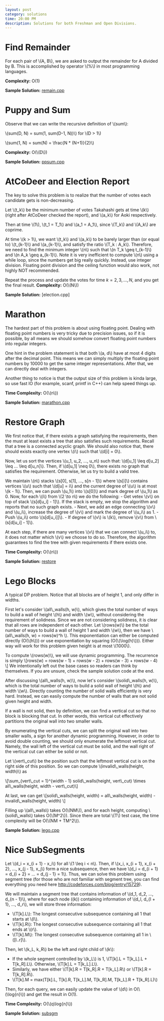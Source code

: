 ```yaml
---
layout: post
category: solutions
time: 20:00 PM
description: Solutions for both Freshman and Open Divisions.
---
```

# **Find Remainder**
For each pair of \\(A, B\\), we are asked to output the remainder for A divided by B. This is accomplished by operator \\(%\\) in most programming languages. 

**Complexity:** O(1)

**Sample Solution:** [remain.cpp]

# **Puppy and Sum**
Observe that we can write the recursive definition of \\(sum\\): 

\\(sum(D, N) = sum(1, sum(D-1, N))\\)  for \\(D > 1\\)

\\(sum(1, N) = sum(N) = \frac{N * (N+1)}{2}\\) 

**Complexity:** O(\\(D\\))

**Sample Solution:** [ppsum.cpp]

# **AtCoDeer and Election Report**
The key to solve this problem is to realize that the number of votes each candidate
gets is non-decreasing. 

Let \\(t_k\\) be the minimum number of votes Takahashi gets at time \\(k\\) (right after
AtCoDeer checked the report), and \\(a_k\\) for Aoki respectively.

Then at time \\(1\\), \\(t_1 = T_1\\) and \\(a_1 = A_1\\), since
\\(T_k\\) and \\(A_k\\) are coprime.

At time \\(k > 1\\), we want \\(t_k\\) and \\(a_k\\) to be barely
larger than (or equal to) \\(t_{k-1}\\) and \\(a_{k-1}\\), and satisfy the ratio \\(T_k : A_k\\).
Therefore, we need to find the minimum integer \\(n\\) such that 
\\(n T_k \geq t_{k-1}\\) and \\(n A_k \geq a_{k-1}\\).
Note it is very inefficient to compute \\(n\\) using a while loop, since
the numbers get big really quickly. Instead, use integer division. 
Floating point division and the ceiling function would also work, not highly NOT recommended.

Repeat the process and update the votes for time $k = 2, 3, ..., N$, and you get the final result.
**Complexity:** O(\\(N\\))

**Sample Solution:** [election.cpp]

# **Marathon**
The hardest part of this problem is about using floating point. 
Dealing with floating point numbers is very tricky due to precision issues, 
so if it is possible, by all means we should
somehow convert floating point numbers into regular integers. 

One hint in the problem statement is that both \\(a, d\\) have at most
4 digits after the decimal point. This means we can simply multiply
the floating point numbers by 10000 to get the same integer representations.
After that, we can directly deal with integers.

Another thing to notice is that the output size of this problem is kinda large,
so use fast IO (for example, scanf, printf in C++) can help speed things up.

**Time Complexity:** O(\\(n\\))

**Sample Solution:** [marathon.cpp]

# **Restore Graph**
We first notice that, if there exists a graph satisfying the requirements, then
the must at least exists a tree that also satisfies such requirements. Recall that
a tree is a connected acyclic graph. We should also notice that, there should exists
exactly one vertex \\(i\\) such that \\(d[i] = 0\\).

Now, let us sort the vertices \\(u_1, u_2, ..., u_n\\) such that: \\(d[u_1] \leq 
d[u_2] \leq ... \leq d[u_n]\\). Then, if \\(d[u_1] \neq 0\\), there exists no graph 
that satisfies the requirement. Otherwise, let us try to build a valid tree.

We maintain \\(n\\) stacks \\(s[0], s[1], ..., s[n - 1]\\) where \\(s[i]\\) contains
vertices \\(u\\) such that \\(d[u] = i\\) and the current degree of \\(u\\) is at
most \\(k - 1\\). Then, we can push \\(u_1\\) into \\(s[0]\\) and mark degree of
\\(u_1\\) as 0. Now, for each \\(i\\) from \\(2 \to n\\) we do the following:
    - Get vetex \\(v\\) on top of stack \\(s[d[u_i] - 1]\\). If the stack is empty,
we stop the algorithm and reports that no such graph exists. 
    - Next, we add an edge connecting \\(v\\) and \\(u_i\\), increase the degree of 
\\(v\\) and mark the degree of \\(u_i\\) as 1.
    - Push \\(u_i\\) onto \\(s[d[u_i]]\\).
    - If degree of \\(v\\) is \\(k\\), remove \\(v\\) from \\(s[d[u_i] - 1]\\).

At each step, if there are many vertices \\(v\\) that we can connect \\(u_i\\) to,
it does not matter which \\(v\\) we choose to do so. Therefore, the algorithm
guarantees to find the tree with given requirements if there exists one.

**Time Complexity:** O(\\(n\\))

**Sample Solution:** [restore]

# **Lego Blocks**
A typical DP problem. Notice that all blocks are of height 1, and only differ
in widths.

First let's consider \\(all\\_walls(h, w)\\), which gives the total number of
ways to build a wall of height \\(h\\) and  width \\(w\\), without considering
the requirement of solidness. Since we are not considering solidness, it is
clear that all rows are independent of each other. Let \\(rows(w)\\) be the
total number of ways to build a wall of height 1 and width \\(w\\), then we have
\\(all\\_walls(h, w) = rows(w)^h \\). This exponentiation can either be 
computed directly (O(\\(h\\)))  or use exponentiation by squaring
(O(\\(\log(h)\\))). Either way will work for this problem given height is at most
\\(1000\\).

To compute \\(rows(w)\\), we will use dynamic programming. The recurrence is 
simply 
\\[rows(w) = rows(w - 1) + rows(w - 2) + rows(w - 3) + rows(w - 4) \\]
We intentionally left out the base cases so readers can think by themselves.
If you are unsure, check the sample solution code at the end.

After discussing \\(all\\_walls(h, w)\\), now let's consider 
\\(solid\\_walls(h, w)\\), which is the total number of ways to build a
solid wall of height \\(h\\) and width \\(w\\). Directly counting the number
of solid walls efficiently is very hard. Instead, we can easily compute the
number of walls that are not solid given height and width.

If a wall is not solid, then by definition, we can find a vertical cut so that
no block is blocking that cut. In other words, this vertical cut effectively
partitions the original wall into two smaller walls. 

By enumerating the vertical cuts, we can split the original wall into two
smaller walls, a sign for another dynamic programming. However, in order to
avoid double counting, we should only enumerate the leftmost vertical cut.
Namely, the wall left of the vertical cut must be solid, and the wall right
of the vertical cut can either be solid or not. 

Let \\(vert\\_cut\\) be the position such that the leftmost vertical cut is 
on the right side of this position.
So we can compute \\(invalid\\_walls(height, width)\\) as 

\\[\sum_{vert\\_cut = 1}^{width - 1}
    solid\\_walls(height, vert\\_cut)
    \times all\\_walls(height, width - vert\\_cut)\\]

At last, we can get 
\\[solid\\_walls(height, width) = all\\_walls(height, width) - 
    invalid\\_walls(height, width) \\]

Filling up \\(all\\_walls\\) takes O(\\(NM\\)), and for each height, computing
\\(solid\\_walls\\) takes O(\\(M^2\\)). Since there are total \\(T\\) test case,
the time complexity will be O(\\(NM + TM^2\\)).

**Sample Solution:** [lego.cpp]

# **Nice SubSegments**
Let \\(d_i = x_{i + 1} - x_i\\) for all \\(1 \leq i < n\\). Then, if \\(x_i, x_{i + 1}, 
x_{i + 2}, ..., x_{j - 1}, x_j\\) form a nice subsequence, then we have \\(d_i = d_{i + 1}
= d_{i + 2} = ... = d_{j - 1} = 1\\). Thus, we can solve this problem using segment tree (for 
those who are not familiar with segment tree, you can find everything you need here
http://codeforces.com/blog/entry/15729).

We will maintain a segment tree that contains information of \\(d_1, d_2, ..., d_{n - 1}\\), 
where for each node \((k\)) containing information of \\(d_l, d_{l + 1}, ..., d_r\\), we will
store three information:

- \\(T[k].L\\): The longest consecutive subsequence containing all 1 that starts at \\(l\\).
- \\(T[k].R\\): The longest consecutive subsequence containing all 1 that ends at \\(r\\).
- \\(T[k].M\\): The longest consecutive subsequence containing all 1 in \\([l..r]\\).

Then, let \\(k_L, k_R\\) be the left and right child of \\(k\\):

- If the whole segment controlled by \\(k_L\\) is 1, \\(T[k].L = T[k_L].L + T[k_R].L\\). 
Otherwise, \\(T[k].L = T[k_L].L\\).
- Similarly, we have either \\(T[k].R = T[k_R].R + T[k_L].R\\) or \\(T[k].R = T[k_R].R\\).
- \\(T[k].M = max(T[k].L, T[k].R, T[k_L].M, T[k_R].M, T[k_L].R + T[k_R].L)\\)

Then, for each query, we can easily update the value of \\(d\\) in O(\\(\log{n}\\)) and 
get the result in O(1).

**Time Complexity:** O(\\(q\log{n}\\))

**Sample Solution:** [subsgm]

[remain.cpp]: /assets/ipl_solutions/season2/contest2/remain.cpp
[ppsum.cpp]: /assets/ipl_solutions/season2/contest2/ppsum.cpp
[filename3]: /assets/ipl_solutions/season2/contest2/election.cpp
[marathon.cpp]: /assets/ipl_solutions/season2/contest2/marathon.cpp
[restore]: /assets/ipl_solutions/season2/contest2/restore
[lego.cpp]: /assets/ipl_solutions/season2/contest2/lego.cpp
[subsgm]: /assets/ipl_solutions/season2/contest2/subsgm
